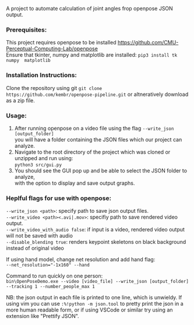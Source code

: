 A project to automate calculation of joint angles frop openpose JSON output. 

### Prerequisites:  
This project requires openpose to be installed https://github.com/CMU-Perceptual-Computing-Lab/openpose  
Ensure that tkinter, numpy and matplotlib are installed: `pip3 install tk numpy	 matplotlib`  

### Installation Instructions:  
Clone the repository using git `git clone https://github.com/kembr/openpose-pipeline.git` or altneratively download as a zip file.  

### Usage:  
1. After running openpose on a video file using the flag `--write_json [output_folder]`   
	you will have a folder containing the JSON files which our project can analyze.
2. Navigate to the root directory of the project which was cloned or unzipped and run using:  
	`python3 src/gui.py`
3. You should see the GUI pop up and be able to select the JSON folder to analyze,   
	with the option to display and save output graphs.

### Heplful flags for use with openpose:  
  `--write_json <path>`: specify path to save json output files.  
  `--write_video <path><.avi|.mov>`: specifiy path to save rendered video output.  
  `--write_video_with_audio false`: if input is a video, rendered video output will not be saved with audio  
  `--disable_blending true`: renders keypoint skeletons on black background instead of original video  

If using hand model, change net resolution and add hand flag:   
`--net_resolution="-1x160" --hand`

Command to run quickly on one person:  
`bin\OpenPoseDemo.exe --video [video_file] --write_json [output_folder] --tracking 1 --number_people_max 1`

NB: the json output in each file is printed to one line, which is unwieldy.
  If using vim you can use `:%!python -m json.tool` to pretty print the json
  in a more human readable form, or if using VSCode or similar try using an
  extension like "Prettify JSON".